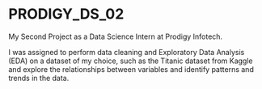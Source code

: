 # PRODIGY_DS_02
My Second Project as a Data Science Intern at Prodigy Infotech.

I was assigned to perform data cleaning and Exploratory Data Analysis (EDA)
on a dataset of my choice, such as the Titanic dataset from
Kaggle and explore the relationships between variables and
identify patterns and trends in the data.
